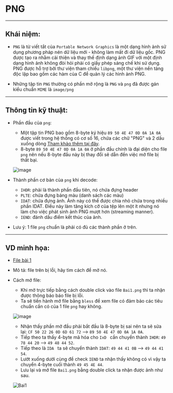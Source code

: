 # PNG
-------
## Khái niệm:
- `PNG` là từ viết tắt của `Portable Network Graphics` là một dạng hình ảnh sử dụng phương pháp nén dữ liệu mới - không làm mất đi dữ liệu gốc. PNG được tạo ra nhằm cải thiện và thay thế định dạng ảnh GIF với một định dạng hình ảnh không đòi hỏi phải có giấy phép sáng chế khi sử dụng. PNG được hỗ trợ bởi thư viện tham chiếu `libpng`, một thư viện nền tảng độc lập bao gồm các hàm của C để quản lý các hình ảnh PNG.

- Những tập tin `PNG` thường có phần mở rộng là `PNG` và `png` đã được gán kiểu chuẩn `MIME` là `image/png`
-------
## Thông tin kỹ thuật:
- Phần đầu của `png`:
    - Một tập tin PNG bao gồm 8-byte ký hiệu `89 50 4E 47 0D 0A 1A 0A` được viết trong hệ thống có cơ số 16, chứa các chữ "PNG" và 2 dấu xuống dòng [Tham khảo thêm tại đây](http://www.libpng.org/pub/png/spec/1.1/PNG-Rationale.html#R.PNG-file-signature).
    - 8-byte `89 50 4E 47 0D 0A 1A 0A` ở phần đầu chính là đại diện cho file `png` nên nếu 8-byte đầu này bị thay đổi sẽ dẫn đến việc mở file bị thất bại.

    ![image](https://github.com/Caycon/Forensics/assets/97203151/b0de0eff-4927-41f5-92a1-459d52224845)
- Thành phần cơ bản của `png` khi decode:
    - `IHDR`: phải là thành phần đầu tiên, nó chứa đựng header
    - `PLTE`: chứa đựng bảng màu (danh sách các màu)
    - `IDAT`: chứa đựng ảnh. Ảnh này có thể được chia nhỏ chứa trong nhiều phần IDAT. Điều này làm tăng kích cỡ của tệp lên một ít nhưng nó làm cho việc phát sinh ảnh PNG mượt hơn (streaming manner).
    - `IEND`: đánh dấu điểm kết thúc của ảnh.
- Lưu ý: 1 file `png` chuẩn là phải có đủ các thành phần ở trên.
-------
## VD minh họa:
- [File bài 1](https://github.com/Caycon/Forensics/blob/main/Begin/Bai1.png)
- Mô tả: file trên bị lỗi, hãy tìm cách để mở nó.
- Cách mở file: 
    - Khi mở trực tiếp bằng cách double click vào file `Bai1.png` thì ta nhận được thông báo báo file bị lỗi.
    - Ta sẽ tiến hành mở file bằng `bless` để xem file có đảm bảo các tiêu chuẩn cần có của 1 file `png` hay không.
    
    ![image](https://github.com/Caycon/Forensics/assets/97203151/0ddec6d7-1ede-4116-89eb-bcacbc3b75fe)
    - Nhận thấy phần mở đầu phải bắt đầu là 8-byte bị sai nên ta sẽ sửa lại: `CF 50 22 26 0D 6D 61 72` --> `89 50 4E 47 0D 0A 1A 0A`.
    - Tiếp theo ta thấy 4-byte mã hóa cho `IxD ` cần chuyển thành `IHDR`: `49 78 44 20` --> `49 48 44 52`.
    - Tiếp theo là `IDA ` ta sẽ chuyển thành `IDAT`: `49 44 41 0B` --> `49 44 41 54`.
    - Lướt xuống dưới cùng để check `IEND` ta nhận thấy không có vì vậy ta chuyển 4-byte cuối thành `49 45 4E 44`.
    - Lưu lại và mở file `Bai1.png` bằng double click ta nhận được ảnh như sau.

    ![Bai1](https://github.com/Caycon/Forensics/assets/97203151/3c0d9e30-51de-4ff7-bb41-1d46a605f459)
